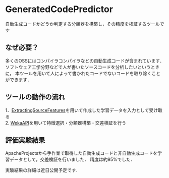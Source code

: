 # GeneratedCodePredictor
自動生成コードかどうか判定する分類器を構築し，その精度を検証するツールです

## なぜ必要？
多くのOSSにはコンパイラコンパイラなどの自動生成コードが含まれています．<br>
ソフトウェア工学分野などで人が書いたソースコードを分析したいというときに，
本ツールを用いて人によって書かれたコードでないコードを取り除くことができます．<br>

## ツールの動作の流れ
1．[ExtractingSourceFeatures](../ExtractingSourceFeatures)を用いて作成した学習データを入力として受け取る<br>
2. [WekaAPI](https://weka.wikispaces.com/Use+WEKA+in+your+Java+code#Links)を用いて特徴選択・分類器構築・交差検証を行う<br>

## 評価実験結果
ApacheProjectsから手作業で取得した自動生成コードと非自動生成コードを学習データとして，交差検証を行いました．
精度は約95%でした．

実験結果の詳細は近日公開予定です．
